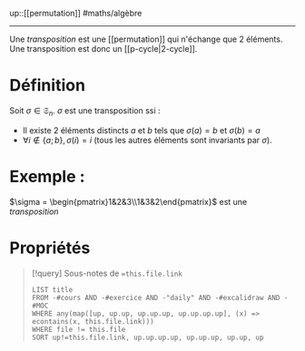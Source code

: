 up::[[permutation]]
#maths/algèbre 

----

Une _transposition_ est une [[permutation]] qui n'échange que 2 éléments.
Une transposition est donc un [[p-cycle|2-cycle]].

# Définition
Soit $\sigma\in\mathfrak S_n$.
$\sigma$ est une transposition ssi :
 - Il existe 2 éléments distincts $a$ et $b$ tels que $\sigma(a)=b$ et $\sigma(b)=a$
 - $\forall i\notin\{a;b\}, \sigma(i)=i$ (tous les autres éléments sont invariants par $\sigma$).

# Exemple :
$\sigma = \begin{pmatrix}1&2&3\\1&3&2\end{pmatrix}$ est une _transposition_


# Propriétés

> [!query] Sous-notes de `=this.file.link`
> ```dataview
> LIST title
> FROM -#cours AND -#exercice AND -"daily" AND -#excalidraw AND -#MOC
> WHERE any(map([up, up.up, up.up.up, up.up.up.up], (x) => econtains(x, this.file.link)))
> WHERE file != this.file
> SORT up!=this.file.link, up.up.up.up, up.up.up, up.up, up
> ```